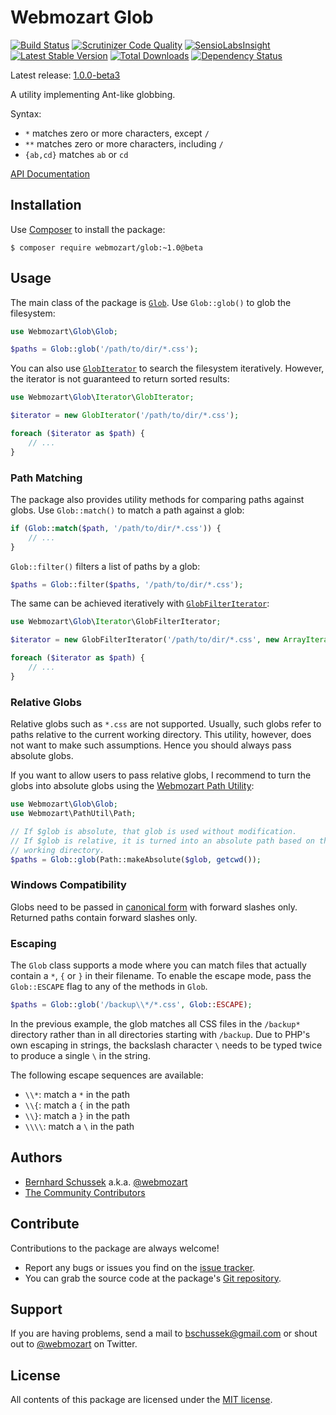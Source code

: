 Webmozart Glob
==============

[![Build Status](https://travis-ci.org/webmozart/glob.svg?branch=master)](https://travis-ci.org/webmozart/glob)
[![Scrutinizer Code Quality](https://scrutinizer-ci.com/g/webmozart/glob/badges/quality-score.png?b=master)](https://scrutinizer-ci.com/g/webmozart/glob/?branch=master)
[![SensioLabsInsight](https://insight.sensiolabs.com/projects/05213817-ed84-4171-88f5-6b818179fbe2/mini.png)](https://insight.sensiolabs.com/projects/05213817-ed84-4171-88f5-6b818179fbe2)
[![Latest Stable Version](https://poser.pugx.org/webmozart/glob/v/stable.svg)](https://packagist.org/packages/webmozart/glob)
[![Total Downloads](https://poser.pugx.org/webmozart/glob/downloads.svg)](https://packagist.org/packages/webmozart/glob)
[![Dependency Status](https://www.versioneye.com/php/webmozart:glob/1.0.0/badge.svg)](https://www.versioneye.com/php/webmozart:glob/1.0.0)

Latest release: [1.0.0-beta3](https://packagist.org/packages/webmozart/glob#1.0.0-beta3)

A utility implementing Ant-like globbing. 

Syntax:

* `*` matches zero or more characters, except `/`
* `**` matches zero or more characters, including `/`
* `{ab,cd}` matches `ab` or `cd`

[API Documentation]

Installation
------------

Use [Composer] to install the package:

```
$ composer require webmozart/glob:~1.0@beta
```

Usage
-----

The main class of the package is [`Glob`]. Use `Glob::glob()` to glob the 
filesystem:

```php
use Webmozart\Glob\Glob;

$paths = Glob::glob('/path/to/dir/*.css'); 
```

You can also use [`GlobIterator`] to search the filesystem iteratively. However,
the iterator is not guaranteed to return sorted results:

```php
use Webmozart\Glob\Iterator\GlobIterator;

$iterator = new GlobIterator('/path/to/dir/*.css');

foreach ($iterator as $path) {
    // ...
}
```

### Path Matching

The package also provides utility methods for comparing paths against globs.
Use `Glob::match()` to match a path against a glob:

```php
if (Glob::match($path, '/path/to/dir/*.css')) {
    // ...
}
```

`Glob::filter()` filters a list of paths by a glob:

```php
$paths = Glob::filter($paths, '/path/to/dir/*.css');
```

The same can be achieved iteratively with [`GlobFilterIterator`]:

```php
use Webmozart\Glob\Iterator\GlobFilterIterator;

$iterator = new GlobFilterIterator('/path/to/dir/*.css', new ArrayIterator($paths));

foreach ($iterator as $path) {
    // ...
}
```

### Relative Globs

Relative globs such as `*.css` are not supported. Usually, such globs refer to
paths relative to the current working directory. This utility, however, does not
want to make such assumptions. Hence you should always pass absolute globs.

If you want to allow users to pass relative globs, I recommend to turn the globs
into absolute globs using the [Webmozart Path Utility]:

```php
use Webmozart\Glob\Glob;
use Webmozart\PathUtil\Path;

// If $glob is absolute, that glob is used without modification.
// If $glob is relative, it is turned into an absolute path based on the current
// working directory.
$paths = Glob::glob(Path::makeAbsolute($glob, getcwd());
```

### Windows Compatibility

Globs need to be passed in [canonical form] with forward slashes only.
Returned paths contain forward slashes only.

### Escaping

The `Glob` class supports a mode where you can match files that actually
contain a `*`, `{` or `}` in their filename. To enable the escape mode, pass the
`Glob::ESCAPE` flag to any of the methods in `Glob`.

```php
$paths = Glob::glob('/backup\\*/*.css', Glob::ESCAPE);
```

In the previous example, the glob matches all CSS files in the `/backup*`
directory rather than in all directories starting with `/backup`. Due to PHP's 
own escaping in strings, the backslash character `\` needs to be typed twice to
produce a single `\` in the string.

The following escape sequences are available:

* `\\*`: match a `*` in the path
* `\\{`: match a `{` in the path
* `\\}`: match a `}` in the path
* `\\\\`: match a `\` in the path

Authors
-------

* [Bernhard Schussek] a.k.a. [@webmozart]
* [The Community Contributors]

Contribute
----------

Contributions to the package are always welcome!

* Report any bugs or issues you find on the [issue tracker].
* You can grab the source code at the package's [Git repository].

Support
-------

If you are having problems, send a mail to bschussek@gmail.com or shout out to
[@webmozart] on Twitter.

License
-------

All contents of this package are licensed under the [MIT license].

[API Documentation]: https://webmozart.github.io/glob/api/latest
[Composer]: https://getcomposer.org
[Bernhard Schussek]: http://webmozarts.com
[The Community Contributors]: https://github.com/webmozart/glob/graphs/contributors
[issue tracker]: https://github.com/webmozart/glob/issues
[Git repository]: https://github.com/webmozart/glob
[@webmozart]: https://twitter.com/webmozart
[MIT license]: LICENSE
[Webmozart Path Utility]: https://github.com/webmozart/path-util
[canonical form]: https://webmozart.github.io/path-util/api/latest/class-Webmozart.PathUtil.Path.html#_canonicalize
[`Glob`]: https://webmozart.github.io/glob/api/latest/class-Webmozart.Glob.Glob.html
[`GlobIterator`]: https://webmozart.github.io/glob/api/latest/class-Webmozart.Glob.Iterator.GlobIterator.html
[`GlobFilterIterator`]: https://webmozart.github.io/glob/api/latest/class-Webmozart.Glob.Iterator.GlobFilterIterator.html
